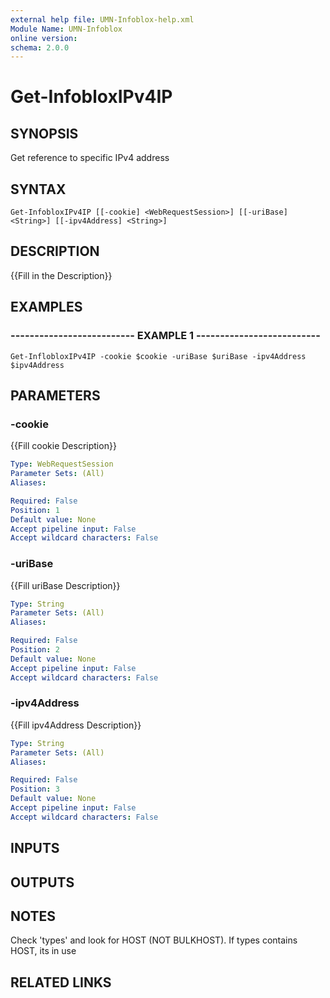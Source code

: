 ```yaml
---
external help file: UMN-Infoblox-help.xml
Module Name: UMN-Infoblox
online version: 
schema: 2.0.0
---
```


# Get-InfobloxIPv4IP

## SYNOPSIS
Get reference to specific IPv4 address

## SYNTAX

```
Get-InfobloxIPv4IP [[-cookie] <WebRequestSession>] [[-uriBase] <String>] [[-ipv4Address] <String>]
```

## DESCRIPTION
{{Fill in the Description}}

## EXAMPLES

### -------------------------- EXAMPLE 1 --------------------------
```
Get-InflobloxIPv4IP -cookie $cookie -uriBase $uriBase -ipv4Address $ipv4Address
```

## PARAMETERS

### -cookie
{{Fill cookie Description}}

```yaml
Type: WebRequestSession
Parameter Sets: (All)
Aliases: 

Required: False
Position: 1
Default value: None
Accept pipeline input: False
Accept wildcard characters: False
```

### -uriBase
{{Fill uriBase Description}}

```yaml
Type: String
Parameter Sets: (All)
Aliases: 

Required: False
Position: 2
Default value: None
Accept pipeline input: False
Accept wildcard characters: False
```

### -ipv4Address
{{Fill ipv4Address Description}}

```yaml
Type: String
Parameter Sets: (All)
Aliases: 

Required: False
Position: 3
Default value: None
Accept pipeline input: False
Accept wildcard characters: False
```

## INPUTS

## OUTPUTS

## NOTES
Check 'types' and look for HOST (NOT BULKHOST). 
If types contains HOST, its in use

## RELATED LINKS

